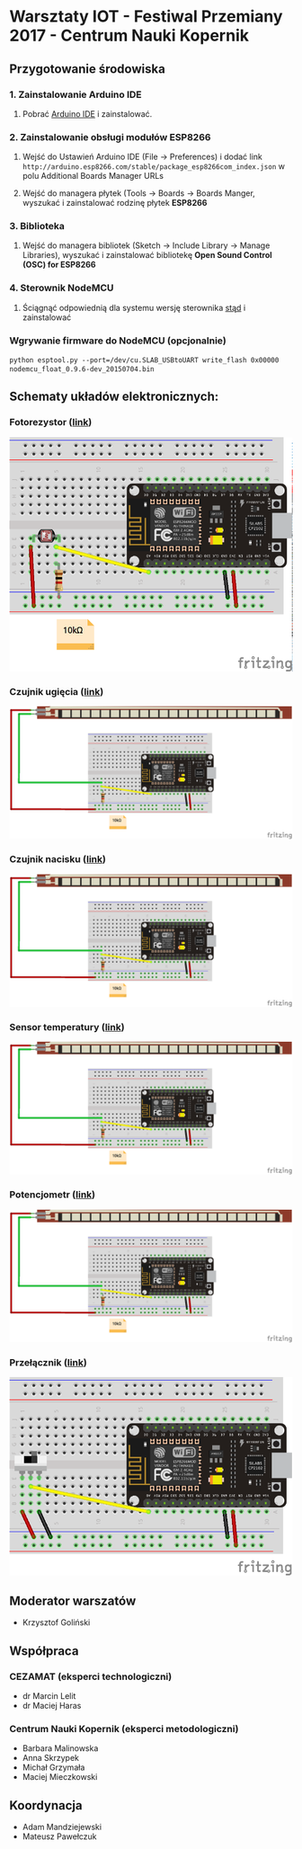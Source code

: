 # Warsztaty IOT - Festiwal Przemiany 2017 - Centrum Nauki Kopernik

## Przygotowanie środowiska
### 1. Zainstalowanie Arduino IDE

1. Pobrać [Arduino IDE](https://www.arduino.cc/en/Main/Software) i zainstalować.

### 2. Zainstalowanie obsługi modułów ESP8266
1.  Wejść do Ustawień Arduino IDE (File -> Preferences) i dodać link `http://arduino.esp8266.com/stable/package_esp8266com_index.json`
w polu Additional Boards Manager URLs

2. Wejść do managera płytek (Tools -> Boards -> Boards Manger, wyszukać i zainstalować rodzinę płytek __ESP8266__

### 3. Biblioteka
1. Wejść do managera bibliotek (Sketch -> Include Library -> Manage Libraries), wyszukać i zainstalować bibliotekę __Open Sound Control (OSC) for ESP8266__

### 4. Sterownik NodeMCU
1. Ściągnąć odpowiednią dla systemu wersję sterownika [stąd]( https://github.com/nodemcu/nodemcu-devkit/wiki/Getting-Started-on-OSX) i zainstalować

### Wgrywanie firmware do NodeMCU (opcjonalnie)
```
python esptool.py --port=/dev/cu.SLAB_USBtoUART write_flash 0x00000 nodemcu_float_0.9.6-dev_20150704.bin
```

## Schematy układów elektronicznych:

### Fotorezystor  ([link](https://botland.com.pl/fotorezystory/1563-fotorezystor-20-30-k-gl5537-1.html))
![](./schematics/photoresistor.png)
### Czujnik ugięcia  ([link](https://botland.com.pl/czujniki-nacisku/1640-czujnik-ugiecia-73x63mm-sparkfun.html))
![](./schematics/bend.png)
### Czujnik nacisku ([link](https://botland.com.pl/czujniki-nacisku/753-czujnik-sily-nacisku-okragly-13mm-06-.html))
![](./schematics/bend.png)
### Sensor temperatury ([link](https://botland.com.pl/czujniki-temperatury/2558-czujnik-temperatury-tmp36gt9z-analogowy-tht.html))
![](./schematics/bend.png)
### Potencjometr ([link](https://botland.com.pl/potencjometry/2168-potencjometr-obrotowy-10-kom-liniowy-18-w.html))
![](./schematics/bend.png)
### Przełącznik ([link](https://botland.com.pl/przelaczniki-suwakowe/5273-przelacznik-suwakowy-ss22t20-2-pozycyjny.html))
![](./schematics/switch.png)

## Moderator warszatów
* Krzysztof Goliński

## Współpraca
### CEZAMAT (eksperci technologiczni)
* dr Marcin Lelit
* dr Maciej Haras

### Centrum Nauki Kopernik (eksperci metodologiczni)
* Barbara Malinowska
* Anna Skrzypek
* Michał Grzymała
* Maciej Mieczkowski

## Koordynacja
* Adam Mandziejewski
* Mateusz Pawełczuk
